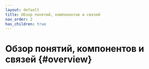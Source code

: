 ```yaml
---
layout: default
title: Обзор понятий, компонентов и связей
nav_order: 2
has_children: true
---
```


# Обзор понятий, компонентов и связей {#overview}
